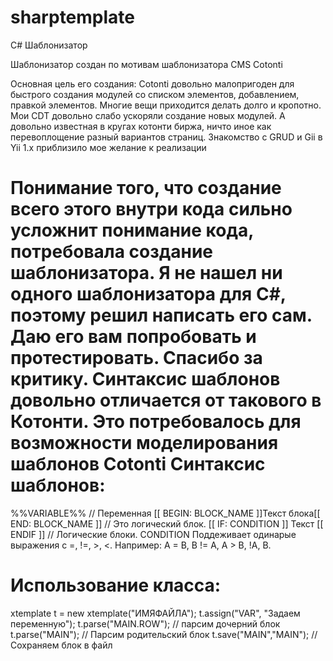 sharptemplate
=============

C# Шаблонизатор

Шаблонизатор создан по мотивам шаблонизатора CMS Cotonti

Основная цель его создания:
Cotonti довольно малопригоден для быстрого создания модулей со списком элементов, добавлением, правкой элементов. Многие вещи приходится делать долго и кропотно. Мои CDT довольно слабо ускоряли создание новых модулей. А довольно известная в кругах котонти биржа, ничто иное как перевоплощение разный вариантов страниц.
Знакомство с GRUD и Gii в Yii 1.x приблизило мое желание к реализации

Понимание того, что создание всего этого внутри кода сильно усложнит понимание кода, потребовала создание шаблонизатора. Я не нашел ни одного шаблонизатора для C#, поэтому решил написать его сам. Даю его вам попробовать и протестировать. Спасибо за критику. 
Синтаксис шаблонов довольно отличается от такового в Котонти. Это потребовалось для возможности моделирования шаблонов Cotonti
Синтаксис шаблонов:
=====================
%%VARIABLE%% // Переменная
[[ BEGIN: BLOCK_NAME ]]Текст блока[[ END: BLOCK_NAME ]] // Это логический блок.
[[ IF: CONDITION ]] Текст [[ ENDIF ]] // Логические блоки. CONDITION Поддеживает одинарые выражения с =, !=, >, <. Например: A = B, B != A, A > B, !A, B.

Использование класса:
=====================
xtemplate t = new xtemplate("ИМЯФАЙЛА");
t.assign("VAR", "Задаем переменную");
t.parse("MAIN.ROW"); // парсим дочерний блок
t.parse("MAIN"); // Парсим родительский блок
t.save("MAIN","MAIN"); // Сохраняем блок в файл



